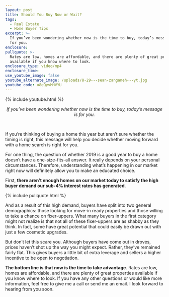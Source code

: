 ```yaml
---
layout: post
title: Should You Buy Now or Wait?
tags:
  - Real Estate
  - Home Buyer Tips
excerpt: >-
  If you’ve been wondering whether now is the time to buy, today’s message is
  for you.
enclosure:
pullquote: >-
  Rates are low, homes are affordable, and there are plenty of great properties
  available if you know where to look.
enclosure_type: video/mp4
enclosure_time:
use_youtube_image: false
youtube_alternate_image: /uploads/8-29---sean-zanganeh---yt.jpg
youtube_code: u8eQyvMHVYU
---
```


{% include youtube.html %}

<center><em>If you&rsquo;ve been wondering whether now is the time to buy, today&rsquo;s message is for you.</em></center>

&nbsp;

If you’re thinking of buying a home this year but aren’t sure whether the timing is right, this message will help you decide whether moving forward with a home search is right for you.

For one thing, the question of whether 2019 is a good year to buy a home doesn’t have a one-size-fits-all answer. It really depends on your personal circumstances. Therefore, understanding what’s happening in our market right now will definitely allow you to make an educated choice.

First, **there aren’t enough homes on our market today to satisfy the high buyer demand our sub-4% interest rates has generated**.

{% include pullquote.html %}

And as a result of this high demand, buyers have split into two general demographics: those looking for move-in ready properties and those willing to take a chance on fixer-uppers. What many buyers in the first category might not realize is that not all of these fixer-uppers are as shabby as they think. In fact, some have great potential that could easily be drawn out with just a few cosmetic upgrades.

But don’t let this scare you. Although buyers have come out in droves, prices haven’t shot up the way you might expect. Rather, they’ve remained fairly flat. This gives buyers a little bit of extra leverage and sellers a higher incentive to be open to negotiation.

**The bottom line is that now is the time to take advantage**. Rates are low, homes are affordable, and there are plenty of great properties available if you know where to look. If you have any other questions or would like more information, feel free to give me a call or send me an email. I look forward to hearing from you soon.